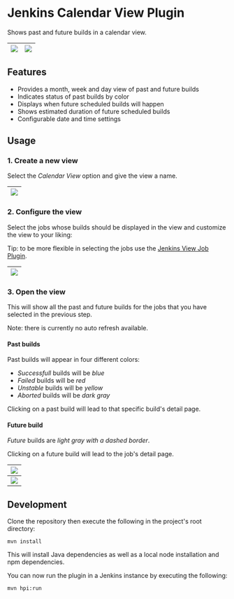 # Jenkins Calendar View Plugin

Shows past and future builds in a calendar view.

| ![](https://raw.githubusercontent.com/jenkinsci/calendar-view-plugin/master/docs/images/month-view.png) | ![](https://raw.githubusercontent.com/jenkinsci/calendar-view-plugin/master/docs/images/week-view.png) |
|---------------------------------------------------------------------------------------------------------|--------------------------------------------------------------------------------------------------------|

## Features

* Provides a month, week and day view of past and future builds
* Indicates status of past builds by color
* Displays when future scheduled builds will happen
* Shows estimated duration of future scheduled builds
* Configurable date and time settings

## Usage

### 1. Create a new view

Select the *Calendar View* option and give the view a name.

| ![](https://raw.githubusercontent.com/jenkinsci/calendar-view-plugin/master/docs/images/create-view.png) |
|----------------------------------------------------------------------------------------------------------|


### 2. Configure the view

Select the jobs whose builds should be displayed in the view and customize the view to your liking:

Tip: to be more flexible in selecting the jobs use the 
[Jenkins View Job Plugin](https://github.com/jenkinsci/view-job-filters-plugin).

| ![](https://raw.githubusercontent.com/jenkinsci/calendar-view-plugin/master/docs/images/config-view.png) |
|----------------------------------------------------------------------------------------------------------|


### 3. Open the view

This will show all the past and future builds for the jobs that you have selected in the previous step.

Note: there is currently no auto refresh available.

#### Past builds

Past builds will appear in four different colors:
* *Successfull* builds will be *blue*
* *Failed* builds will be *red*
* *Unstable* builds will be *yellow*
* *Aborted* builds will be *dark gray*

Clicking on a past build will lead to that specific build's detail page.

#### Future build

*Future* builds are *light gray with a dashed border*.

Clicking on a future build will lead to the job's detail page.

| ![](https://raw.githubusercontent.com/jenkinsci/calendar-view-plugin/master/docs/images/month-view.png) |
|---------------------------------------------------------------------------------------------------------|
| ![](https://raw.githubusercontent.com/jenkinsci/calendar-view-plugin/master/docs/images/week-view.png)  |

## Development

Clone the repository then execute the following in the project's root directory:

```
mvn install
```

This will install Java dependencies as well as a local node installation and npm dependencies.

You can now run the plugin in a Jenkins instance by executing the following:

```
mvn hpi:run
```
